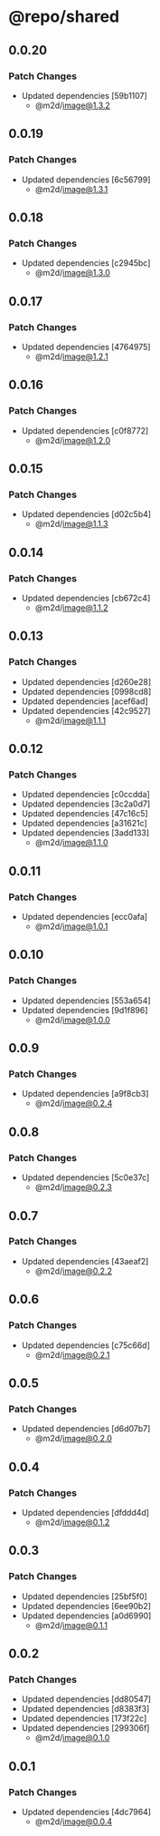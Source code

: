 # @repo/shared

## 0.0.20

### Patch Changes

- Updated dependencies [59b1107]
  - @m2d/image@1.3.2

## 0.0.19

### Patch Changes

- Updated dependencies [6c56799]
  - @m2d/image@1.3.1

## 0.0.18

### Patch Changes

- Updated dependencies [c2945bc]
  - @m2d/image@1.3.0

## 0.0.17

### Patch Changes

- Updated dependencies [4764975]
  - @m2d/image@1.2.1

## 0.0.16

### Patch Changes

- Updated dependencies [c0f8772]
  - @m2d/image@1.2.0

## 0.0.15

### Patch Changes

- Updated dependencies [d02c5b4]
  - @m2d/image@1.1.3

## 0.0.14

### Patch Changes

- Updated dependencies [cb672c4]
  - @m2d/image@1.1.2

## 0.0.13

### Patch Changes

- Updated dependencies [d260e28]
- Updated dependencies [0998cd8]
- Updated dependencies [acef6ad]
- Updated dependencies [42c9527]
  - @m2d/image@1.1.1

## 0.0.12

### Patch Changes

- Updated dependencies [c0ccdda]
- Updated dependencies [3c2a0d7]
- Updated dependencies [47c16c5]
- Updated dependencies [a31621c]
- Updated dependencies [3add133]
  - @m2d/image@1.1.0

## 0.0.11

### Patch Changes

- Updated dependencies [ecc0afa]
  - @m2d/image@1.0.1

## 0.0.10

### Patch Changes

- Updated dependencies [553a654]
- Updated dependencies [9d1f896]
  - @m2d/image@1.0.0

## 0.0.9

### Patch Changes

- Updated dependencies [a9f8cb3]
  - @m2d/image@0.2.4

## 0.0.8

### Patch Changes

- Updated dependencies [5c0e37c]
  - @m2d/image@0.2.3

## 0.0.7

### Patch Changes

- Updated dependencies [43aeaf2]
  - @m2d/image@0.2.2

## 0.0.6

### Patch Changes

- Updated dependencies [c75c66d]
  - @m2d/image@0.2.1

## 0.0.5

### Patch Changes

- Updated dependencies [d6d07b7]
  - @m2d/image@0.2.0

## 0.0.4

### Patch Changes

- Updated dependencies [dfddd4d]
  - @m2d/image@0.1.2

## 0.0.3

### Patch Changes

- Updated dependencies [25bf5f0]
- Updated dependencies [6ee90b2]
- Updated dependencies [a0d6990]
  - @m2d/image@0.1.1

## 0.0.2

### Patch Changes

- Updated dependencies [dd80547]
- Updated dependencies [d8383f3]
- Updated dependencies [173f22c]
- Updated dependencies [299306f]
  - @m2d/image@0.1.0

## 0.0.1

### Patch Changes

- Updated dependencies [4dc7964]
  - @m2d/image@0.0.4
